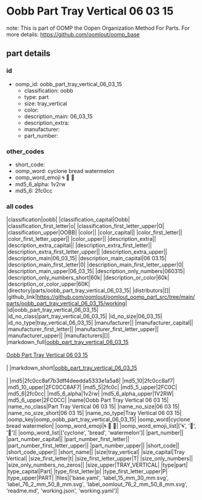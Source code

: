 # Oobb Part Tray Vertical 06 03 15  

note: This is part of OOMP the Oopen Organization Method For Parts. For more details: https://github.com/oomlout/oomp_base

##  part details





### id
* oomp_id: oobb_part_tray_vertical_06_03_15
  * classification: oobb
  * type: part
  * size: tray_vertical
  * color: 
  * description_main: 06_03_15
  * description_extra: 
  * manufacturer: 
  * part_number: 

### other_codes
* short_code: 
* oomp_word: cyclone bread watermelon
* oomp_word_emoji :cyclone: :bread: :watermelon:
* md5_6_alpha: 1v2rw
* md5_6: 2fc0cc

### all codes 
|classification|oobb|
|classification_capital|Oobb|
|classification_first_letter|o|
|classification_first_letter_upper|O|
|classification_upper|OOBB|
|color||
|color_capital||
|color_first_letter||
|color_first_letter_upper||
|color_upper||
|description_extra||
|description_extra_capital||
|description_extra_first_letter||
|description_extra_first_letter_upper||
|description_extra_upper||
|description_main|06_03_15|
|description_main_capital|06 03.15|
|description_main_first_letter|0|
|description_main_first_letter_upper|0|
|description_main_upper|06_03_15|
|description_only_numbers|060315|
|description_only_numbers_short|60k|
|description_or_color|60k|
|description_or_color_upper|60K|
|directory|parts/oobb_part_tray_vertical_06_03_15|
|distributors|[]|
|github_link|https://github.com/oomlout/oomlout_oomp_part_src/tree/main/parts/oobb_part_tray_vertical_06_03_15/working|
|id|oobb_part_tray_vertical_06_03_15|
|id_no_class|part_tray_vertical_06_03_15|
|id_no_size|06_03_15|
|id_no_type|tray_vertical_06_03_15|
|manufacturer||
|manufacturer_capital||
|manufacturer_first_letter||
|manufacturer_first_letter_upper||
|manufacturer_upper||
|manufacturers|[]|
|markdown_full|[oobb_part_tray_vertical_06_03_15](https://github.com/oomlout/oomlout_oomp_part_src/tree/main/parts/oobb_part_tray_vertical_06_03_15/working)<br>[](https://github.com/oomlout/oomlout_oomp_part_src/tree/main/parts/oobb_part_tray_vertical_06_03_15/working)<br>[Oobb Part Tray Vertical 06 03 15](https://github.com/oomlout/oomlout_oomp_part_src/tree/main/parts/oobb_part_tray_vertical_06_03_15/working)<br><br>|
|markdown_short|[oobb_part_tray_vertical_06_03_15](https://github.com/oomlout/oomlout_oomp_part_src/tree/main/parts/oobb_part_tray_vertical_06_03_15/working)<br><br>|
|md5|2fc0cc8af7b3dff4deedda5333e1a5a8|
|md5_10|2fc0cc8af7|
|md5_10_upper|2FC0CC8AF7|
|md5_5|2fc0c|
|md5_5_upper|2FC0C|
|md5_6|2fc0cc|
|md5_6_alpha|1v2rw|
|md5_6_alpha_upper|1V2RW|
|md5_6_upper|2FC0CC|
|name|Oobb Part Tray Vertical 06 03 15|
|name_no_class|Part Tray Vertical 06 03 15|
|name_no_size|06 03 15|
|name_no_size_short|06 03 15|
|name_no_type|Tray Vertical 06 03 15|
|oomp_key|oomp_oobb_part_tray_vertical_06_03_15|
|oomp_word|cyclone bread watermelon|
|oomp_word_emoji|:cyclone: :bread: :watermelon:|
|oomp_word_emoji_list|[':cyclone:', ':bread:', ':watermelon:']|
|oomp_word_list|['cyclone', 'bread', 'watermelon']|
|part_number||
|part_number_capital||
|part_number_first_letter||
|part_number_first_letter_upper||
|part_number_upper||
|short_code||
|short_code_upper||
|short_name||
|size|tray_vertical|
|size_capital|Tray Vertical|
|size_first_letter|t|
|size_first_letter_upper|T|
|size_only_numbers||
|size_only_numbers_no_zeros||
|size_upper|TRAY_VERTICAL|
|type|part|
|type_capital|Part|
|type_first_letter|p|
|type_first_letter_upper|P|
|type_upper|PART|
|files|['base.yaml', 'label_15_mm_30_mm.svg', 'label_76_2_mm_50_8_mm.svg', 'label_oomlout_76_2_mm_50_8_mm.svg', 'readme.md', 'working.json', 'working.yaml']|
